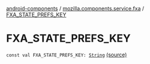 [android-components](../index.md) / [mozilla.components.service.fxa](index.md) / [FXA_STATE_PREFS_KEY](./-f-x-a_-s-t-a-t-e_-p-r-e-f-s_-k-e-y.md)

# FXA_STATE_PREFS_KEY

`const val FXA_STATE_PREFS_KEY: `[`String`](https://kotlinlang.org/api/latest/jvm/stdlib/kotlin/-string/index.html) [(source)](https://github.com/mozilla-mobile/android-components/blob/master/components/service/firefox-accounts/src/main/java/mozilla/components/service/fxa/AccountStorage.kt#L14)